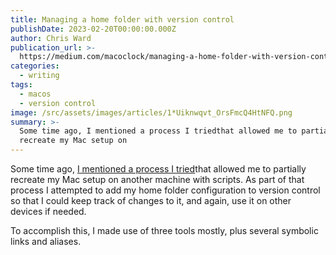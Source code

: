 ```yaml
---
title: Managing a home folder with version control
publishDate: 2023-02-20T00:00:00.000Z
author: Chris Ward
publication_url: >-
  https://medium.com/macoclock/managing-a-home-folder-with-version-control-b0a4078ceb20
categories:
  - writing
tags:
  - macos
  - version control
image: /src/assets/images/articles/1*Uiknwqvt_OrsFmcQ4HtNFQ.png
summary: >-
  Some time ago, I mentioned a process I triedthat allowed me to partially
  recreate my Mac setup on
---
```


Some time ago, [I mentioned a process I tried](https://medium.com/geekculture/migrating-applications-and-data-to-a-new-mac-without-using-time-machine-240e1de77892)that allowed me to partially recreate my Mac setup on
another machine with scripts. As part of that process I attempted to add
my home folder configuration to version control so that I could keep
track of changes to it, and again, use it on other devices if needed.

To accomplish this, I made use of three tools mostly, plus several
symbolic links and aliases.
